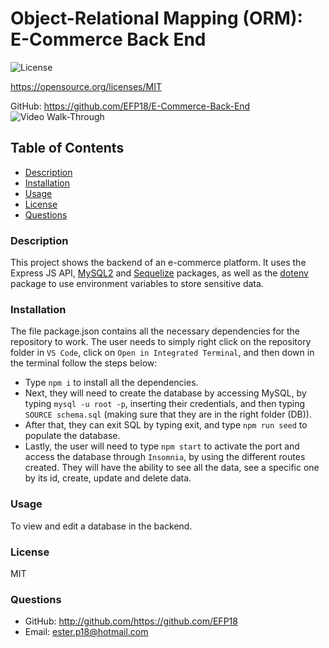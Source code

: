 # Object-Relational Mapping (ORM): E-Commerce Back End

  ![License](https://img.shields.io/badge/License-MIT.svg)

  https://opensource.org/licenses/MIT

  GitHub: https://github.com/EFP18/E-Commerce-Back-End
  ![Video Walk-Through](https://drive.google.com/file/d/1iYCDobA7heymm4wU5gyKGA_F2mMqOaXl/view)

  ## Table of Contents

  * [Description](#description)
  * [Installation](#installation)
  * [Usage](#usage)
  * [License](#license)
  * [Questions](#questions)


  ### Description
  This project shows the backend of an e-commerce platform. It uses the Express JS API, [MySQL2](https://www.npmjs.com/package/mysql2) and [Sequelize](https://www.npmjs.com/package/sequelize) packages, as well as the [dotenv](https://www.npmjs.com/package/dotenv) package to use environment variables to store sensitive data. 

  ### Installation
  The file package.json contains all the necessary dependencies for the repository to work. The user needs to simply right click on the repository folder in `VS Code`, click on `Open in Integrated Terminal`, and then down in the terminal follow the steps below: 
  * Type `npm i` to install all the dependencies. 
  * Next, they will need to create the database by accessing MySQL, by typing `mysql -u root -p`, inserting their credentials, and then typing `SOURCE schema.sql` (making sure that they are in the right folder (DB)). 
  * After that, they can exit SQL by typing exit, and type `npm run seed` to populate the database. 
  * Lastly, the user will need to type `npm start` to activate the port and access the database through `Insomnia`, by using the different routes created. They will have the ability to see all the data, see a specific one by its id, create, update and delete data. 

  ### Usage
  To view and edit a database in the backend. 

  ### License
  MIT

  ### Questions
  * GitHub: http://github.com/https://github.com/EFP18
  * Email: ester.p18@hotmail.com
  

